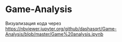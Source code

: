 # Game-Analysis
Визуализация кода через https://nbviewer.jupyter.org/github/dashasqrt/Game-Analysis/blob/master/Game%20analysis.ipynb
